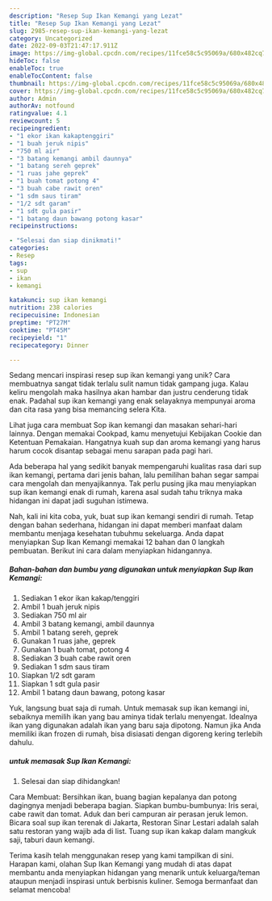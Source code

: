 ```yaml
---
description: "Resep Sup Ikan Kemangi yang Lezat"
title: "Resep Sup Ikan Kemangi yang Lezat"
slug: 2985-resep-sup-ikan-kemangi-yang-lezat
category: Uncategorized
date: 2022-09-03T21:47:17.911Z
image: https://img-global.cpcdn.com/recipes/11fce58c5c95069a/680x482cq70/sup-ikan-kemangi-foto-resep-utama.jpg
hideToc: false
enableToc: true
enableTocContent: false
thumbnail: https://img-global.cpcdn.com/recipes/11fce58c5c95069a/680x482cq70/sup-ikan-kemangi-foto-resep-utama.jpg
cover: https://img-global.cpcdn.com/recipes/11fce58c5c95069a/680x482cq70/sup-ikan-kemangi-foto-resep-utama.jpg
author: Admin
authorAv: notfound
ratingvalue: 4.1
reviewcount: 5
recipeingredient:
- "1 ekor ikan kakaptenggiri"
- "1 buah jeruk nipis"
- "750 ml air"
- "3 batang kemangi ambil daunnya"
- "1 batang sereh geprek"
- "1 ruas jahe geprek"
- "1 buah tomat potong 4"
- "3 buah cabe rawit oren"
- "1 sdm saus tiram"
- "1/2 sdt garam"
- "1 sdt gula pasir"
- "1 batang daun bawang potong kasar"
recipeinstructions:

- "Selesai dan siap dinikmati!"
categories:
- Resep
tags:
- sup
- ikan
- kemangi

katakunci: sup ikan kemangi 
nutrition: 238 calories
recipecuisine: Indonesian
preptime: "PT27M"
cooktime: "PT45M"
recipeyield: "1"
recipecategory: Dinner

---
```





Sedang mencari inspirasi resep sup ikan kemangi yang unik? Cara membuatnya sangat tidak terlalu sulit namun tidak gampang juga. Kalau keliru mengolah maka hasilnya akan hambar dan justru cenderung tidak enak. Padahal sup ikan kemangi yang enak selayaknya mempunyai aroma dan cita rasa yang bisa memancing selera Kita.





Lihat juga cara membuat Sop ikan kemangi dan masakan sehari-hari lainnya. Dengan memakai Cookpad, kamu menyetujui Kebijakan Cookie dan Ketentuan Pemakaian. Hangatnya kuah sup dan aroma kemangi yang harus harum cocok disantap sebagai menu sarapan pada pagi hari.

Ada beberapa hal yang sedikit banyak mempengaruhi kualitas rasa dari sup ikan kemangi, pertama dari jenis bahan, lalu pemilihan bahan segar sampai cara mengolah dan menyajikannya. Tak perlu pusing jika mau menyiapkan sup ikan kemangi enak di rumah, karena asal sudah tahu triknya maka hidangan ini dapat jadi suguhan istimewa.






Nah, kali ini kita coba, yuk, buat sup ikan kemangi sendiri di rumah. Tetap dengan bahan sederhana, hidangan ini dapat memberi manfaat dalam membantu menjaga kesehatan tubuhmu sekeluarga. Anda dapat menyiapkan Sup Ikan Kemangi memakai 12 bahan dan 0 langkah pembuatan. Berikut ini cara dalam menyiapkan hidangannya.

<!--inarticleads1-->

##### Bahan-bahan dan bumbu yang digunakan untuk menyiapkan Sup Ikan Kemangi:

1. Sediakan 1 ekor ikan kakap/tenggiri
1. Ambil 1 buah jeruk nipis
1. Sediakan 750 ml air
1. Ambil 3 batang kemangi, ambil daunnya
1. Ambil 1 batang sereh, geprek
1. Gunakan 1 ruas jahe, geprek
1. Gunakan 1 buah tomat, potong 4
1. Sediakan 3 buah cabe rawit oren
1. Sediakan 1 sdm saus tiram
1. Siapkan 1/2 sdt garam
1. Siapkan 1 sdt gula pasir
1. Ambil 1 batang daun bawang, potong kasar


Yuk, langsung buat saja di rumah. Untuk memasak sup ikan kemangi ini, sebaiknya memilih ikan yang bau aminya tidak terlalu menyengat. Idealnya ikan yang digunakan adalah ikan yang baru saja dipotong. Namun jika Anda memiliki ikan frozen di rumah, bisa disiasati dengan digoreng kering terlebih dahulu. 

<!--inarticleads2-->

#####  untuk memasak Sup Ikan Kemangi:


1. Selesai dan siap dihidangkan!

Cara Membuat: Bersihkan ikan, buang bagian kepalanya dan potong dagingnya menjadi beberapa bagian. Siapkan bumbu-bumbunya: Iris serai, cabe rawit dan tomat. Aduk dan beri campuran air perasan jeruk lemon. Bicara soal sup ikan terenak di Jakarta, Restoran Sinar Lestari adalah salah satu restoran yang wajib ada di list. Tuang sup ikan kakap dalam mangkuk saji, taburi daun kemangi. 

Terima kasih telah menggunakan resep yang kami tampilkan di sini. Harapan kami, olahan Sup Ikan Kemangi yang mudah di atas dapat membantu anda menyiapkan hidangan yang menarik untuk keluarga/teman ataupun menjadi inspirasi untuk berbisnis kuliner. Semoga bermanfaat dan selamat mencoba!
